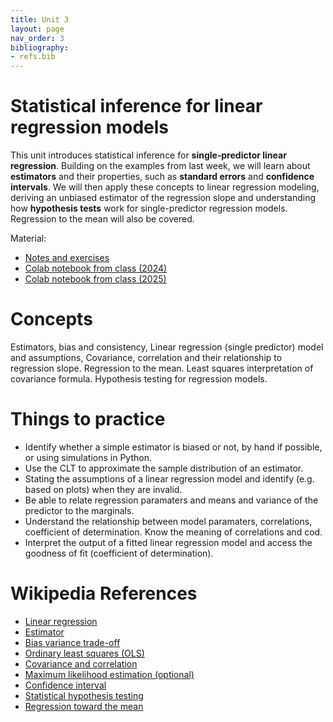 ```yaml
---
title: Unit 3
layout: page
nav_order: 3
bibliography:
- refs.bib
---
```


# Statistical inference for linear regression models


This unit introduces statistical inference for **single‑predictor linear regression**. Building on the examples from last week, we will learn about **estimators** and their properties, such as **standard errors** and **confidence intervals**. We will then apply these concepts to linear regression modeling, deriving an unbiased estimator of the regression slope and understanding how **hypothesis tests** work for single-predictor regression models. Regression to the mean will also be covered.

Material: 
- [Notes and exercises](/public/latex_notes/unit3/unit3.pdf)
- [Colab notebook from class (2024)](https://colab.research.google.com/drive/1_4zOruAWfJ3HQoIf9sjefk3z0APko94-?usp=sharing)
- [Colab notebook from class (2025)](https://colab.research.google.com/drive/1QZUXeu7-QhJ0X1mKIEN4ZiTplmdWbqfv?usp=sharing)

# Concepts
Estimators, bias and consistency, Linear regression (single predictor) model and assumptions, Covariance, correlation and their relationship to regression slope. Regression to the mean.  Least squares interpretation of covariance formula. Hypothesis testing for regression models. 


# Things to practice
- Identify whether a simple estimator is biased or not, by hand if possible, or using simulations in Python.  
- Use the CLT to approximate the sample distribution of an estimator. 
- Stating the assumptions of a linear regression model and identify (e.g. based on plots) when they are invalid. 
- Be able to relate regression paramaters and means and variance of the predictor to the marginals. 
- Understand the relationship between model paramaters, correlations, coefficient of determination. Know the meaning of correlations and cod. 
- Interpret the output of a fitted linear regression model and access the goodness of fit (coefficient of determination). 

# Wikipedia References
- [Linear regression](https://en.wikipedia.org/wiki/Linear_regression)
- [Estimator](https://en.wikipedia.org/wiki/Estimator)
- [Bias variance trade-off](https://en.wikipedia.org/wiki/Bias%E2%80%93variance_tradeoff)
- [Ordinary least squares (OLS)](https://en.wikipedia.org/wiki/Ordinary_least_squares)
- [Covariance and correlation](https://en.wikipedia.org/wiki/Covariance_and_correlation)
- [Maximum likelihood estimation (optional)](https://en.wikipedia.org/wiki/Maximum_likelihood_estimation)
- [Confidence interval](https://en.wikipedia.org/wiki/Confidence_interval)
- [Statistical hypothesis testing](https://en.wikipedia.org/wiki/Statistical_hypothesis_testing)
- [Regression toward the mean](https://en.wikipedia.org/wiki/Regression_toward_the_mean)
